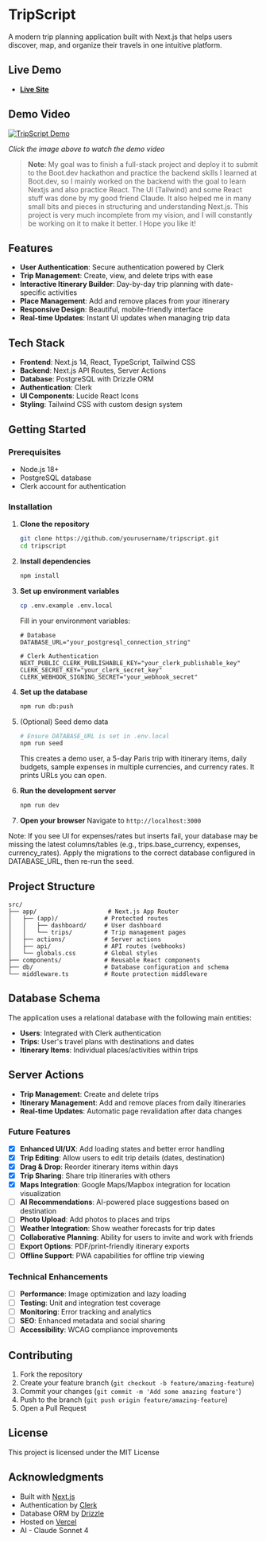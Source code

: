 # TripScript

A modern trip planning application built with Next.js that helps users discover, map, and organize their travels in one intuitive platform.

## Live Demo

- [**Live Site**](https://trip-script.adhiraj.app/)

## Demo Video

[![TripScript Demo](https://res.cloudinary.com/dskj7wqn8/image/upload/v1753674969/Your_Trips_mbg999.png)](https://res.cloudinary.com/dskj7wqn8/video/upload/v1753674790/My_Movie_bk8b2n.mp4)

*Click the image above to watch the demo video*

> **Note**: My goal was to finish a full-stack project and deploy it to submit to the Boot.dev hackathon and practice the backend skills I learned at Boot.dev, so I mainly worked on the backend with the goal to learn Nextjs and also practice React. The UI (Tailwind) and some React stuff was done by my good friend Claude. It also helped me in many small bits and pieces in structuring and understanding Next.js. This project is very much incomplete from my vision, and I will constantly be working on it to make it better. I Hope you like it!

## Features

- **User Authentication**: Secure authentication powered by Clerk
- **Trip Management**: Create, view, and delete trips with ease
- **Interactive Itinerary Builder**: Day-by-day trip planning with date-specific activities
- **Place Management**: Add and remove places from your itinerary
- **Responsive Design**: Beautiful, mobile-friendly interface
- **Real-time Updates**: Instant UI updates when managing trip data

## Tech Stack

- **Frontend**: Next.js 14, React, TypeScript, Tailwind CSS
- **Backend**: Next.js API Routes, Server Actions
- **Database**: PostgreSQL with Drizzle ORM
- **Authentication**: Clerk
- **UI Components**: Lucide React Icons
- **Styling**: Tailwind CSS with custom design system

## Getting Started

### Prerequisites

- Node.js 18+ 
- PostgreSQL database
- Clerk account for authentication

### Installation

1. **Clone the repository**
   ```bash
   git clone https://github.com/yourusername/tripscript.git
   cd tripscript
   ```

2. **Install dependencies**
   ```bash
   npm install
   ```

3. **Set up environment variables**
   ```bash
   cp .env.example .env.local
   ```
   
   Fill in your environment variables:
   ```env
   # Database
   DATABASE_URL="your_postgresql_connection_string"
   
   # Clerk Authentication
   NEXT_PUBLIC_CLERK_PUBLISHABLE_KEY="your_clerk_publishable_key"
   CLERK_SECRET_KEY="your_clerk_secret_key"
   CLERK_WEBHOOK_SIGNING_SECRET="your_webhook_secret"
   ```

4. **Set up the database**
   ```bash
   npm run db:push
   ```

5. (Optional) Seed demo data
   ```bash
   # Ensure DATABASE_URL is set in .env.local
   npm run seed
   ```
   This creates a demo user, a 5-day Paris trip with itinerary items, daily budgets, sample expenses in multiple currencies, and currency rates. It prints URLs you can open.

6. **Run the development server**
   ```bash
   npm run dev
   ```

7. **Open your browser**
   Navigate to `http://localhost:3000`

Note: If you see UI for expenses/rates but inserts fail, your database may be missing the latest columns/tables (e.g., trips.base_currency, expenses, currency_rates). Apply the migrations to the correct database configured in DATABASE_URL, then re-run the seed.

## Project Structure

```
src/
├── app/                    # Next.js App Router
│   ├── (app)/             # Protected routes
│   │   ├── dashboard/     # User dashboard
│   │   └── trips/         # Trip management pages
│   ├── actions/           # Server actions
│   ├── api/               # API routes (webhooks)
│   └── globals.css        # Global styles
├── components/            # Reusable React components
├── db/                    # Database configuration and schema
└── middleware.ts          # Route protection middleware
```
## Database Schema

The application uses a relational database with the following main entities:

- **Users**: Integrated with Clerk authentication
- **Trips**: User's travel plans with destinations and dates
- **Itinerary Items**: Individual places/activities within trips

## Server Actions

- **Trip Management**: Create and delete trips
- **Itinerary Management**: Add and remove places from daily itineraries
- **Real-time Updates**: Automatic page revalidation after data changes

### Future Features
- [x] **Enhanced UI/UX**: Add loading states and better error handling
- [x] **Trip Editing**: Allow users to edit trip details (dates, destination)
- [x] **Drag & Drop**: Reorder itinerary items within days
- [x] **Trip Sharing**: Share trip itineraries with others
- [x] **Maps Integration**: Google Maps/Mapbox integration for location visualization
- [ ] **AI Recommendations**: AI-powered place suggestions based on destination
- [ ] **Photo Upload**: Add photos to places and trips
- [ ] **Weather Integration**: Show weather forecasts for trip dates
- [ ] **Collaborative Planning**: Ability for users to invite and work with friends
- [ ] **Export Options**: PDF/print-friendly itinerary exports
- [ ] **Offline Support**: PWA capabilities for offline trip viewing

### Technical Enhancements
- [ ] **Performance**: Image optimization and lazy loading
- [ ] **Testing**: Unit and integration test coverage
- [ ] **Monitoring**: Error tracking and analytics
- [ ] **SEO**: Enhanced metadata and social sharing
- [ ] **Accessibility**: WCAG compliance improvements

## Contributing

1. Fork the repository
2. Create your feature branch (`git checkout -b feature/amazing-feature`)
3. Commit your changes (`git commit -m 'Add some amazing feature'`)
4. Push to the branch (`git push origin feature/amazing-feature`)
5. Open a Pull Request

## License

This project is licensed under the MIT License

## Acknowledgments

- Built with [Next.js](https://nextjs.org/)
- Authentication by [Clerk](https://clerk.com/)
- Database ORM by [Drizzle](https://orm.drizzle.team/)
- Hosted on [Vercel](https://vercel.com/docs)
- AI - Claude Sonnet 4
